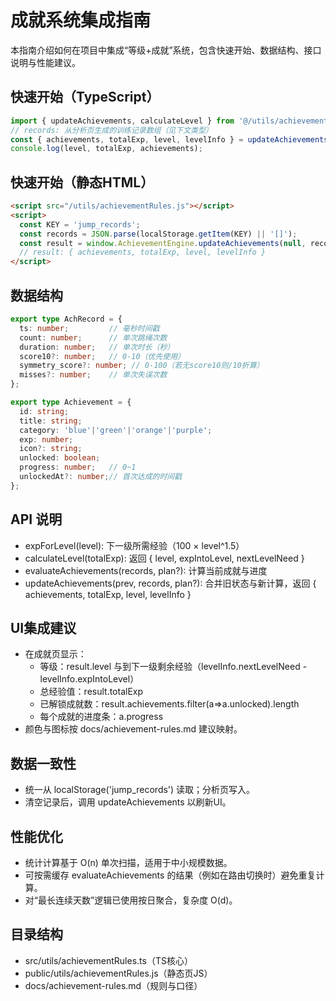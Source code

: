 # 成就系统集成指南

本指南介绍如何在项目中集成“等级+成就”系统，包含快速开始、数据结构、接口说明与性能建议。

## 快速开始（TypeScript）
```ts
import { updateAchievements, calculateLevel } from '@/utils/achievementRules';
// records: 从分析页生成的训练记录数组（见下文类型）
const { achievements, totalExp, level, levelInfo } = updateAchievements(prevAchievements, records, { targetWeeklyHours: 5 });
console.log(level, totalExp, achievements);
```

## 快速开始（静态HTML）
```html
<script src="/utils/achievementRules.js"></script>
<script>
  const KEY = 'jump_records';
  const records = JSON.parse(localStorage.getItem(KEY) || '[]');
  const result = window.AchievementEngine.updateAchievements(null, records, { targetWeeklyHours: 5 });
  // result: { achievements, totalExp, level, levelInfo }
</script>
```

## 数据结构
```ts
export type AchRecord = {
  ts: number;         // 毫秒时间戳
  count: number;      // 单次跳绳次数
  duration: number;   // 单次时长（秒）
  score10?: number;   // 0-10（优先使用）
  symmetry_score?: number; // 0-100（若无score10则/10折算）
  misses?: number;    // 单次失误次数
};

export type Achievement = {
  id: string;
  title: string;
  category: 'blue'|'green'|'orange'|'purple';
  exp: number;
  icon?: string;
  unlocked: boolean;
  progress: number;   // 0~1
  unlockedAt?: number;// 首次达成的时间戳
};
```

## API 说明
- expForLevel(level): 下一级所需经验（100 × level^1.5）
- calculateLevel(totalExp): 返回 { level, expIntoLevel, nextLevelNeed }
- evaluateAchievements(records, plan?): 计算当前成就与进度
- updateAchievements(prev, records, plan?): 合并旧状态与新计算，返回 { achievements, totalExp, level, levelInfo }

## UI集成建议
- 在成就页显示：
  - 等级：result.level 与到下一级剩余经验（levelInfo.nextLevelNeed - levelInfo.expIntoLevel）
  - 总经验值：result.totalExp
  - 已解锁成就数：result.achievements.filter(a=>a.unlocked).length
  - 每个成就的进度条：a.progress
- 颜色与图标按 docs/achievement-rules.md 建议映射。

## 数据一致性
- 统一从 localStorage('jump_records') 读取；分析页写入。
- 清空记录后，调用 updateAchievements 以刷新UI。

## 性能优化
- 统计计算基于 O(n) 单次扫描，适用于中小规模数据。
- 可按需缓存 evaluateAchievements 的结果（例如在路由切换时）避免重复计算。
- 对“最长连续天数”逻辑已使用按日聚合，复杂度 O(d)。

## 目录结构
- src/utils/achievementRules.ts（TS核心）
- public/utils/achievementRules.js（静态页JS）
- docs/achievement-rules.md（规则与口径）
